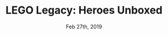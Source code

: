 ---
layout: game-video.html
title: "LEGO Legacy: Heroes Unboxed"
date: "Feb 27th, 2019"
url: bdU5HlSx7k0
hasVideo: true
---